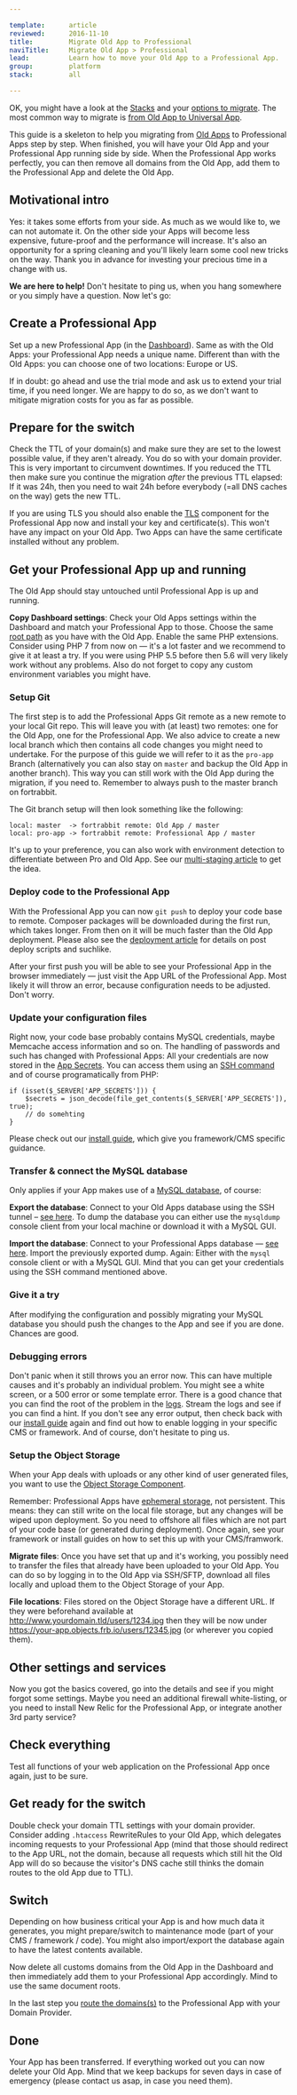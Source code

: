 ```yaml
---

template:      article
reviewed:      2016-11-10
title:         Migrate Old App to Professional
naviTitle:     Migrate Old App > Professional
lead:          Learn how to move your Old App to a Professional App.
group:         platform
stack:         all

---
```



OK, you might have a look at the [Stacks](/stacks) and your [options to migrate](app-old#toc-migrating). The most common way to migrate is [from Old App to Universal App](/migrate-old-to-uni).

This guide is a skeleton to help you migrating from [Old Apps](app-old) to Professional Apps step by step. When finished, you will have your Old App and your Professional App running side by side. When the Professional App works perfectly, you can then remove all domains from the Old App, add them to the Professional App and delete the Old App.


## Motivational intro

Yes: it takes some efforts from your side. As much as we would like to, we can not automate it. On the other side your Apps will become less expensive, future-proof and the performance will increase. It's also an opportunity for a spring cleaning and you'll likely learn some cool new tricks on the way. Thank you in advance for investing your precious time in a change with us.

**We are here to help!** Don't hesitate to ping us, when you hang somewhere or you simply have a question. Now let's go:


## Create a Professional App

Set up a new Professional App (in the [Dashboard](dashboard)). Same as with the Old Apps: your Professional App needs a unique name. Different than with the Old Apps: you can choose one of two locations: Europe or US.

If in doubt: go ahead and use the trial mode and ask us to extend your trial time, if you need longer. We are happy to do so, as we don't want to mitigate migration costs for you as far as possible.

## Prepare for the switch

Check the TTL of your domain(s) and make sure they are set to the lowest possible value, if they aren't already. You do so with your domain provider. This is very important to circumvent downtimes. If you reduced the TTL then make sure you continue the migration *after* the previous TTL elapsed: If it was 24h, then you need to wait 24h before everybody (=all DNS caches on the way) gets the new TTL.

If you are using TLS you should also enable the [TLS](/tls) component for the Professional App now and install your key and certificate(s). This won't have any impact on your Old App. Two Apps can have the same certificate installed without any problem.

## Get your Professional App up and running

The Old App should stay untouched until Professional App is up and running.

**Copy Dashboard settings**: Check your Old Apps settings within the Dashboard and match your Professional App to those. Choose the same [root path](app#toc-root-path) as you have with the Old App. Enable the same PHP extensions. Consider using PHP 7 from now on — it's a lot faster and we recommend to give it at least a try. If you were using PHP 5.5 before then 5.6 will very likely work without any problems. Also do not forget to copy any custom environment variables you might have.


### Setup Git

The first step is to add the Professional Apps Git remote as a new remote to your local Git repo. This will leave you with (at least) two remotes: one for the Old App, one for the Professional App. We also advice to create a new local branch which then contains all code changes you might need to undertake. For the purpose of this guide we will refer to it as the `pro-app` Branch (alternatively you can also stay on `master` and backup the Old App in another branch). This way you can still work with the Old App during the migration, if you need to. Remember to always push to the master branch on fortrabbit.

The Git branch setup will then look something like the following:

```
local: master  -> fortrabbit remote: Old App / master
local: pro-app -> fortrabbit remote: Professional App / master
```

It's up to your preference, you can also work with environment detection to differentiate between Pro and Old App. See our [multi-staging article](multi-staging) to get the idea.


### Deploy code to the Professional App

With the Professional App you can now `git push` to deploy your code base to remote. Composer packages will be downloaded during the first run, which takes longer. From then on it will be much faster than the Old App deployment. Please also see the [deployment article](/git-deployment) for details on post deploy scripts and suchlike.

After your first push you will be able to see your Professional App in the browser immediately — just visit the App URL of the Professional App. Most likely it will throw an error, because configuration needs to be adjusted. Don't worry.


### Update your configuration files

Right now, your code base probably contains MySQL credentials, maybe Memcache access information and so on. The handling of passwords and such has changed with Professional Apps: All your credentials are now stored in the [App Secrets](/secrets). You can access them using an [SSH command](/secrets#toc-accessing-app-secrets) and of course programatically from PHP:

```
if (isset($_SERVER['APP_SECRETS'])) {
    $secrets = json_decode(file_get_contents($_SERVER['APP_SECRETS']), true);
    // do somehting
}
```

Please check out our [install guide](/#install-guides), which give you framework/CMS specific guidance.

### Transfer & connect the MySQL database

Only applies if your App makes use of a [MySQL database](mysql), of course:

**Export the database**: Connect to your Old Apps database using the SSH tunnel – [see here](/mysql-old#toc-remote-mysql-access). To dump the database you can either use the `mysqldump` console client from your local machine or download it with a MySQL GUI.

**Import the database**: Connect to your Professional Apps database — [see here](/mysql#toc-remote-mysql-access). Import the previously exported dump. Again: Either with the `mysql` console client or with a MySQL GUI. Mind that you can get your credentials using the SSH command mentioned above.

### Give it a try

After modifying the configuration and possibly migrating your MySQL database you should push the changes to the App and see if you are done. Chances are good.

### Debugging errors

Don't panic when it still throws you an error now. This can have multiple causes and it's probably an individual problem. You might see a white screen, or a 500 error or some template error. There is a good chance that you can find the root of the problem in the [logs](/logging). Stream the logs and see if you can find a hint. If you don't see any error output, then check back with our [install guide](/#install-guides) again and find out how to enable logging in your specific CMS or framework. And of course, don't hesitate to ping us.


### Setup the Object Storage

When your App deals with uploads or any other kind of user generated files, you want to use the [Object Storage Component](/object-storage).

Remember: Professional Apps have [ephemeral storage](/quirks#toc-ephemeral-storage), not persistent. This means: they can still write on the local file storage, but any changes will be wiped upon deployment. So you need to offshore all files which are not part of your code base (or generated during deployment). Once again, see your framework or install guides on how to set this up with your CMS/framwork.

**Migrate files**: Once you have set that up and it's working, you possibly need to transfer the files that already have been uploaded to your Old App. You can do so by logging in to the Old App via SSH/SFTP, download all files locally and upload them to the Object Storage of your App.

**File locations**: Files stored on the Object Storage have a different URL. If they were beforehand available at http://www.yourdomain.tld/users/1234.jpg then they will be now under https://your-app.objects.frb.io/users/12345.jpg (or wherever you copied them).


## Other settings and services

Now you got the basics covered, go into the details and see if you might forgot some settings. Maybe you need an additional firewall white-listing, or you need to install New Relic for the Professional App, or integrate another 3rd party service?


## Check everything

Test all functions of your web application on the Professional App once again, just to be sure.


## Get ready for the switch

Double check your domain TTL settings with your domain provider. Consider adding `.htaccess` RewriteRules to your Old App, which delegates incoming requests to your Professional App (mind that those should redirect to the App URL, not the domain, because all requests which still hit the Old App will do so because the visitor's DNS cache still thinks the domain routes to the old App due to TTL).


## Switch

Depending on how business critical your App is and how much data it generates, you might prepare/switch to maintenance mode (part of your CMS / framework / code). You might also import/export the database again to have the latest contents available.

Now delete all customs domains from the Old App in the Dashboard and then immediately add them to your Professional App accordingly. Mind to use the same document roots.

In the last step you [route the domains(s)](about-domains#toc-route-a-custom-domain) to the Professional App with your Domain Provider.


## Done

Your App has been transferred. If everything worked out you can now delete your Old App. Mind that we keep backups for seven days in case of emergency (please contact us asap, in case you need them).
